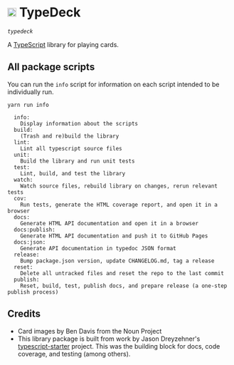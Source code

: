 # <img src='http://svgshare.com/i/38a.svg' height='20px' alt='TypeDeck' /> TypeDeck
_`typedeck`_

A [TypeScript](https://www.typescriptlang.org/) library for playing cards. 

## All package scripts

You can run the `info` script for information on each script intended to be individually run.

```
yarn run info

  info:
    Display information about the scripts
  build:
    (Trash and re)build the library
  lint:
    Lint all typescript source files
  unit:
    Build the library and run unit tests
  test:
    Lint, build, and test the library
  watch:
    Watch source files, rebuild library on changes, rerun relevant tests
  cov:
    Run tests, generate the HTML coverage report, and open it in a browser
  docs:
    Generate HTML API documentation and open it in a browser
  docs:publish:
    Generate HTML API documentation and push it to GitHub Pages
  docs:json:
    Generate API documentation in typedoc JSON format
  release:
    Bump package.json version, update CHANGELOG.md, tag a release
  reset:
    Delete all untracked files and reset the repo to the last commit
  publish:
    Reset, build, test, publish docs, and prepare release (a one-step publish process)
```

## Credits

* Card images by Ben Davis from the Noun Project
* This library package is built from work by Jason Dreyzehner's [typescript-starter](https://github.com/bitjson/typescript-starter) project. This was the building block for docs, code coverage, and testing (among others). 
